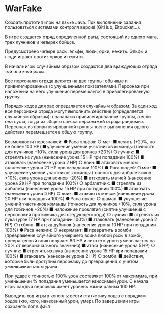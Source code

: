 # WarFake

Создать прототип игры на языке Java. При выполнении задания пользоваться системами контроля версий (GitHub, Bitbucket…).

В игре создается отряд определенной расы, состоящий из одного мага, трех лучников и четырех бойцов.

Предусмотрено четыре расы: эльфы, люди, орки, нежить. Эльфы и люди играют против орков и нежити.

В начале игры случайным образом создаются два враждующих отряда той или иной расы. 

Все персонажи отряда делятся на две группы: обычные и привилегированные (с улучшенными показателями). Персонаж при наложении на него улучшения перемещается в привилегированную группу.

Порядок ходов для рас определяется случайным образом. За один ход все персонажи отряда могут выполнить действие (определяется случайным образом): сначала из привилегированной группы, а если она пуста, тогда из общего списка персонажей отряда рандомно. Персонаж из привилегированной группы после выполнения одного действия перемещается в общую группу.

Возможности персонажей:
●	Раса эльфов:
○	маг: 
■	лечить (+20%, но не более 100 HP)
■	улучшение умений участников команды (точность для лучников +10%, сила урона для воинов +20%)
○	лучник:
■	стрелять из лука (нанесение урона 15 HP при попадании 100%)
■	атаковать (нанесение урона 2 HP)
○	воин:
■	атаковать мечом (нанесение урона 20 HP при попадании 100%)
●	Раса людей:
○	маг: 
■	улучшение умений участников команды (точность для арбалетчиков +10%, сила урона для воинов +20%)
■	атаковать магией (нанесение урона 20 HP при попадании 100%)
○	арбалетчик:
■	стрелять из арбалета (нанесение урона 15 HP при попадании 100%)
■	атаковать (нанесение урона 5 HP)
○	воин:
■	атаковать мечом (нанесение урона 20 HP при попадании 100%)
●	Раса орков:
○	шаман:
■	улучшение умений участников команды (точность для лучников +10%, сила урона для гоблинов +20%)
■	наложение проклятия (снятие улучшений с персонажей противника для следующего хода)
○	лучник:
■	стрелять из лука (урон 17 HP при попадании 100%)
■	атаковать (нанесение урона 2 HP)
○	гоблин:
■	атака дубиной (нанесение урона 10 HP при попадании 100%)
●	Раса нежити:
○	некромант:
■	превратить в зомби (превращение случайного умершего воина любой расы в зомби, превращенный воин получает 80 HP и сила его урона уменьшается на 20% от первоначального значения)
■	атака (нанесение урона 5 HP)
○	лучник:
■	стрелять из лука (нанесение урона 15 HP при попадании 100%)
■	атаковать (нанесение урона 2 HP)
○	зомби:
■	действия, которые были доступны персонажу до превращения, с учетом уменьшения силы урона

При ударе с точностью 100% урон составляет 100% от максимума, при уменьшении % попадания уменьшается наносимый урон.
С начала игры каждый персонаж имеет уровень жизни равный 100 HP.

Выводить ход игры в консоль: вести статистику ходов с порядком ходов (кто, кого, нанесенный урон, умер). По завершении игры сохранять лог в файл
